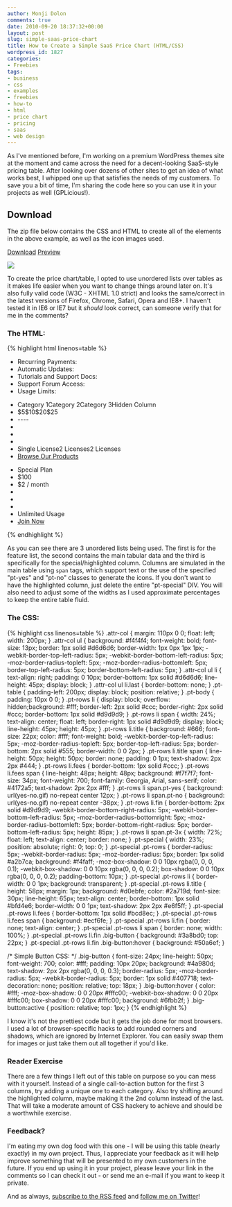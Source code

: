 ```yaml
---
author: Monji Dolon
comments: true
date: 2010-09-20 18:37:32+00:00
layout: post
slug: simple-saas-price-chart
title: How to Create a Simple SaaS Price Chart (HTML/CSS)
wordpress_id: 1827
categories:
- Freebies
tags:
- business
- css
- examples
- freebies
- how-to
- html
- price chart
- pricing
- saas
- web design
---
```


As I've mentioned before, I'm working on a premium WordPress themes site at the moment and came across the need for a decent-looking SaaS-style pricing table.  After looking over dozens of other sites to get an idea of what works best, I whipped one up that satisfies the needs of my customers.  To save you a bit of time, I'm sharing the code here so you can use it in your projects as well (GPLicious!).

## Download


The zip file below contains the CSS and HTML to create all of the elements in the above example, as well as the icon images used.

<div class="download">
  <a href="http://devgrow.com/examples/pricechart/pricechart.zip" class="primary">Download</a>
  <a href="http://devgrow.com/examples/pricechart/" class="secondary">Preview</a>
</div>

[![](http://devgrow.s3.amazonaws.com/assets/images/saas-pricechart.gif)](http://devgrow.com/examples/pricechart/)

To create the price chart/table, I opted to use unordered lists over tables as it makes life easier when you want to change things around later on.  It's also fully valid code (W3C - XHTML 1.0 strict) and looks the same/correct in the latest versions of Firefox, Chrome, Safari, Opera and IE8+.  I haven't tested it in IE6 or IE7 but it _should_ look correct, can someone verify that for me in the comments?

### The HTML:

{% highlight html linenos=table %}
<div class="price-chart">
    <div class="attr-col">
        <ul>
            <li>Recurring Payments:</li>
            <li>Automatic Updates:</li>
            <li>Tutorials and Support Docs:</li>
            <li>Support Forum Access:</li>
            <li class="last">Usage Limits:</li>
        </ul>
    </div>
    <div class="pt-table">
        <div class="pt-body">
            <ul class="pt-rows">
                <li class="title"><span>Category 1</span><span>Category 2</span><span>Category 3</span><span>Hidden Column</span></li>
                <li class="fees"><span>$5</span><span>$10</span><span>$20</span><span>$25</span></li>
                <li><span>-</span><span>-</span><span>-</span><span>-</span></li>
                <li><span class="pt-yes"></span><span class="pt-yes"></span><span class="pt-yes"></span><span class="pt-yes"></span></li>
                <li><span class="pt-no"></span><span class="pt-yes"></span><span class="pt-yes"></span><span class="pt-yes"></span></li>
                <li><span class="pt-no"></span><span class="pt-no"></span><span class="pt-no"></span><span class="pt-yes"></span></li>
                <li><span class="pt-no"></span><span>Single License</span><span>2 Licenses</span><span>2 Licenses</span></li>
                <li class="fin"><span class="pt-3x"><a href="./products" class="big-button">Browse Our Products</a></span></li>
            </ul>
        </div>
        <div class="pt-special">
            <ul class="pt-rows">
                <li class="title">Special Plan</li>
                <li class="fees"><span>$100</span></li>
                <li><span>$2 / month</span></li>
                <li><span class="pt-yes"></span></li>
                <li><span class="pt-yes"></span></li>
                <li><span class="pt-yes"></span></li>
                <li><span>Unlimited Usage</span></li>
                <li class="fin"><a href="./join" class="big-button">Join Now</a></li>
            </ul>
        </div>
    </div>
</div>
{% endhighlight %}

As you can see there are 3 unordered lists being used.  The first is for the feature list, the second contains the main tabular data and the third is specifically for the special/highlighted column.  Columns are simulated in the main table using `span` tags, which support text or the use of the specified "pt-yes" and "pt-no" classes to generate the icons.  If you don't want to have the highlighted column, just delete the entire "pt-special" DIV.  You will also need to adjust some of the widths as I used approximate percentages to keep the entire table fluid.

### The CSS:

{% highlight css linenos=table %}
.attr-col { margin: 110px 0 0; float: left; width: 200px; }
.attr-col ul { background: #f4f4f4; font-weight: bold; font-size: 13px; border: 1px solid #d6d6d6; border-width: 1px 0px 1px 1px; -webkit-border-top-left-radius: 5px; -webkit-border-bottom-left-radius: 5px; -moz-border-radius-topleft: 5px; -moz-border-radius-bottomleft: 5px; border-top-left-radius: 5px; border-bottom-left-radius: 5px; }
.attr-col ul li { text-align: right; padding: 0 10px; border-bottom: 1px solid #d6d6d6; line-height: 45px; display: block; }
.attr-col ul li.last { border-bottom: none; }
.pt-table { padding-left: 200px; display: block; position: relative; }
.pt-body { padding: 10px 0 0; }
.pt-rows li { display: block; overflow: hidden;background: #fff; border-left: 2px solid #ccc; border-right: 2px solid #ccc; border-bottom: 1px solid #d9d9d9;  }
.pt-rows li span { width: 24%; text-align: center; float: left; border-right: 1px solid #d9d9d9; display: block; line-height: 45px; height: 45px; }
.pt-rows li.title { background: #666; font-size: 22px; color: #fff; font-weight: bold; -webkit-border-top-left-radius: 5px; -moz-border-radius-topleft: 5px; border-top-left-radius: 5px; border-bottom: 2px solid #555; border-width: 0 0 2px; }
.pt-rows li.title span { line-height: 50px; height: 50px; border: none; padding: 0 1px; text-shadow: 2px 2px #444; }
.pt-rows li.fees { border-bottom: 1px solid #ccc; }
.pt-rows li.fees span { line-height: 48px; height: 48px; background: #f7f7f7; font-size: 34px; font-weight: 700; font-family: Georgia, Arial, sans-serif; color: #4172a5; text-shadow: 2px 2px #fff; }
.pt-rows li span.pt-yes { background: url(yes-no.gif) no-repeat center 12px; }
.pt-rows li span.pt-no { background: url(yes-no.gif) no-repeat center -38px; }
.pt-rows li.fin { border-bottom: 2px solid #d9d9d9; -webkit-border-bottom-right-radius: 5px; -webkit-border-bottom-left-radius: 5px; -moz-border-radius-bottomright: 5px; -moz-border-radius-bottomleft: 5px; border-bottom-right-radius: 5px; border-bottom-left-radius: 5px; height: 85px; }
.pt-rows li span.pt-3x { width: 72%; float: left; text-align: center; border: none; }
.pt-special { width: 23%; position: absolute; right: 0; top: 0; }
.pt-special .pt-rows { border-radius: 5px; -webkit-border-radius: 5px; -moz-border-radius: 5px; border: 1px solid #a2b7ca; background: #f4faff; 	-moz-box-shadow: 0 0 10px rgba(0, 0, 0, 0.1); -webkit-box-shadow: 0 0 10px rgba(0, 0, 0, 0.2); box-shadow: 0 0 10px rgba(0, 0, 0, 0.2); padding-bottom: 10px; }
.pt-special .pt-rows li { border-width: 0 0 1px; background: transparent; }
.pt-special .pt-rows li.title { height: 58px; margin: 1px; background: #d0ebfe; color: #2a719d; font-size: 30px; line-height: 65px; text-align: center; border-bottom: 1px solid #bfd4e6; border-width: 0 0 1px; text-shadow: 2px 2px #e6f5ff; }
.pt-special .pt-rows li.fees { border-bottom: 1px solid #bcd8ec; }
.pt-special .pt-rows li.fees span { background: #ecf6fe; }
.pt-special .pt-rows li.fin { border: none; text-align: center; }
.pt-special .pt-rows li span { border: none; width: 100%; }
.pt-special .pt-rows li.fin .big-button { background: #3a8bd0; top: 22px; }
.pt-special .pt-rows li.fin .big-button:hover { background: #50a6ef; }

/* Simple Button CSS: */
.big-button { font-size: 24px; line-height: 50px; font-weight: 700; color: #fff; padding: 10px 20px; background: #4a980d; text-shadow: 2px 2px rgba(0, 0, 0, 0.3); border-radius: 5px; -moz-border-radius: 5px; -webkit-border-radius: 5px; border: 1px solid #407718; text-decoration: none; position: relative; top: 18px; }
.big-button:hover { color: #fff; -moz-box-shadow: 0 0 20px #fffc00; -webkit-box-shadow: 0 0 20px #fffc00; box-shadow: 0 0 20px #fffc00; background: #6fbb2f; }
.big-button:active { position: relative; top: 1px; }
{% endhighlight %}

I know it's not the prettiest code but it gets the job done for most browsers.  I used a lot of browser-specific hacks to add rounded corners and shadows, which are ignored by Internet Explorer.  You can easily swap them for images or just take them out all together if you'd like.

### Reader Exercise

There are a few things I left out of this table on purpose so you can mess with it yourself.  Instead of a single call-to-action button for the first 3 columns, try adding a unique one to each category.  Also try shifting around the highlighted column, maybe making it the 2nd column instead of the last.  That will take a moderate amount of CSS hackery to achieve and should be a worthwhile exercise.

### Feedback?

I'm eating my own dog food with this one - I will be using this table (nearly exactly) in my own project.  Thus, I appreciate your feedback as it will help improve something that will be presented to my own customers in the future.  If you end up using it in your project, please leave your link in the comments so I can check it out - or send me an e-mail if you want to keep it private.

And as always, [subscribe to the RSS feed](http://feeds.feedburner.com/devgrow) and [follow me on Twitter](http://twitter.com/ThinkDevGrow)!